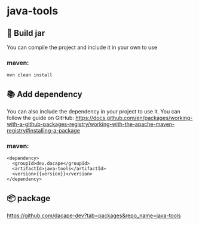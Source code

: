 # java-tools

## 🚀 Build jar
You can compile the project and include it in your own to use

### maven:

```
mvn clean install
```

## 📚 Add dependency
You can also include the dependency in your project to use it. You can follow the guide on GitHub:
https://docs.github.com/en/packages/working-with-a-github-packages-registry/working-with-the-apache-maven-registry#installing-a-package

### maven:

```
<dependency>
  <groupId>dev.dacape</groupId>
  <artifactId>java-tools</artifactId>
  <version>{{version}}</version>
</dependency>
```

## 📦 package

https://github.com/dacape-dev?tab=packages&repo_name=java-tools

